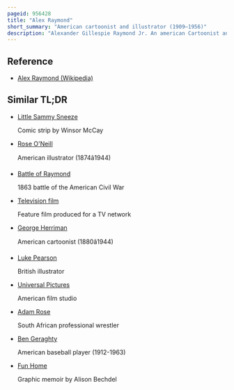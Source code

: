 ```yaml
---
pageid: 956428
title: "Alex Raymond"
short_summary: "American cartoonist and illustrator (1909–1956)"
description: "Alexander Gillespie Raymond Jr. An american Cartoonist and Illustrator best known for the Flash Gordon comic Strip for king Features syndicate in 1934. The Strip was subsequently adapted into many other Media, from three Universal Movie Serials to a 1950s Television Series and a 1980 Feature Film."
---
```


## Reference

- [Alex Raymond (Wikipedia)](https://en.wikipedia.org/?curid=956428)

## Similar TL;DR

- [Little Sammy Sneeze](/tldr/en/little-sammy-sneeze)

  Comic strip by Winsor McCay

- [Rose O'Neill](/tldr/en/rose-oneill)

  American illustrator (1874â1944)

- [Battle of Raymond](/tldr/en/battle-of-raymond)

  1863 battle of the American Civil War

- [Television film](/tldr/en/television-film)

  Feature film produced for a TV network

- [George Herriman](/tldr/en/george-herriman)

  American cartoonist (1880â1944)

- [Luke Pearson](/tldr/en/luke-pearson)

  British illustrator

- [Universal Pictures](/tldr/en/universal-pictures)

  American film studio

- [Adam Rose](/tldr/en/adam-rose)

  South African professional wrestler

- [Ben Geraghty](/tldr/en/ben-geraghty)

  American baseball player (1912-1963)

- [Fun Home](/tldr/en/fun-home)

  Graphic memoir by Alison Bechdel
